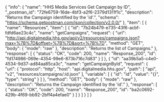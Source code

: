 {
  "info": {
    "name": "HHS Media Services Get Campaign by ID",
    "_postman_id": "72fe6759-16de-4bf3-a2f6-2379d1311f1c",
    "description": "Returns the Campaign identified by the 'id'.",
    "schema": "https://schema.getpostman.com/json/collection/v2.0.0/"
  },
  "item": [
    {
      "name": "Resources",
      "item": [
        {
          "id": "7b24b479-e735-43f6-acbf-fdfd6ae23c4c",
          "name": "getCampaigns",
          "request": {
            "url": "http://api.digitalmedia.hhs.gov/api/v2/resources/campaigns.json?max=%7B%7D&offset=%7B%7D&sort=%7B%7D",
            "method": "GET",
            "body": {
              "mode": "raw"
            },
            "description": "Returns the list of Campaigns."
          },
          "response": [
            {
              "status": "OK",
              "code": 200,
              "name": "Response_200",
              "id": "fd174986-069e-4354-99e6-873b716c7d83"
            }
          ]
        },
        {
          "id": "aa39b5a5-c4e0-4534-9d37-ad84aa85ca3c",
          "name": "getCampaignById",
          "request": {
            "url": {
              "protocol": "http",
              "host": "api.digitalmedia.hhs.gov",
              "path": [
                "api",
                "v2",
                "resources/campaigns/:id.json"
              ],
              "variable": [
                {
                  "id": "id",
                  "value": "{}",
                  "type": "string"
                }
              ]
            },
            "method": "GET",
            "body": {
              "mode": "raw"
            },
            "description": "Returns the Campaign identified by the 'id'."
          },
          "response": [
            {
              "status": "OK",
              "code": 200,
              "name": "Response_200",
              "id": "ba2c0692-429b-4f69-bb92-2bff4a4efae0"
            }
          ]
        }
      ]
    }
  ]
}
